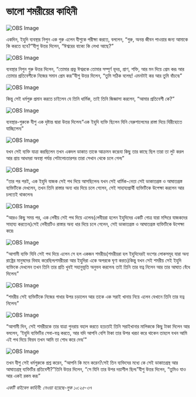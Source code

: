 # ভালো শমরীয়ের কাহিনী

![OBS Image](https://cdn.door43.org/obs/jpg/360px/obs-en-27-01.jpg)

একদিন, ইহুদি ব্যবস্থার নিপুন এক গুরু এলেন যীশুকে পরীক্ষা করতে, বললেন, “গুরু, অনন্ত জীবন পাওয়ার জন্য আমাকে কি করতে হবে?”যীশু উত্তর দিলেন, “ঈশ্বরের বাক্যে কি লেখা আছে?”

![OBS Image](https://cdn.door43.org/obs/jpg/360px/obs-en-27-02.jpg)

ব্যবস্থার নিপুন গুরু উত্তর দিলেন, “তোমার প্রভু ঈশ্বরকে তোমার সম্পূর্ণ হৃদয়, প্রাণ, শক্তি, আর মন দিয়ে প্রেম কর৷  আর তোমার প্রতিবেশীকে নিজের সমান প্রেম কর৷”যীশু উত্তর দিলেন, “তুমি সঠিক বলেছ! এমনটাই কর আর তুমি বাঁচবে৷”

![OBS Image](https://cdn.door43.org/obs/jpg/360px/obs-en-27-03.jpg)

কিন্তু সেই ধর্মগুরু প্রমান করতে চাইলেন যে তিনি ধার্মিক, তাই তিনি জিজ্ঞাসা করলেন, “আমার প্রতিবেশী কে?”

![OBS Image](https://cdn.door43.org/obs/jpg/360px/obs-en-27-04.jpg)

ব্যবস্থার-গুরুকে যীশু এক দৃষ্টান্ত দ্বারা উত্তর দিলেন৷“এক ইহুদি ব্যক্তি ছিলেন যিনি যেরুশালেমের রাস্তা দিয়ে যিরীহোতে যাচ্ছিলেন৷” 

![OBS Image](https://cdn.door43.org/obs/jpg/360px/obs-en-27-05.jpg)

যখন সেই ব্যক্তি যাত্রা করছিলেন তখন একদল ডাকাত তাকে আক্রমন করে৷যা কিছু তার কাছে ছিল তারা তা লুট করল আর প্রায় আধমরা অবস্থা পর্যন্ত পেটালো৷তারপর তারা সেখান থেকে চলে গেল৷”

![OBS Image](https://cdn.door43.org/obs/jpg/360px/obs-en-27-06.jpg)

“তার পর পরই, এক ইহুদি যাজক সেই পথ দিয়ে আসছিলেন৷ যখন সেই ধার্মিক-নেতা সেই ডাকাতগ্রস্ত ও আঘাতগ্রস্ত ব্যক্তিটিকে দেখলেন, তখন তিনি রাস্তার অন্য ধার দিয়ে চলে গেলেন, সেই সাহায্যপ্রার্থী ব্যক্তিটিকে উপেক্ষা করলেন আর চলতেই থাকলেন৷

![OBS Image](https://cdn.door43.org/obs/jpg/360px/obs-en-27-07.jpg)

“আরও কিছু সময় পর, এক লেবীয় সেই পথ দিয়ে এলেন৷(লেবীয়রা হলেন ইহুদিদের একটি গোত্র যারা মন্দিরে যাজকদের সাহায্য করতেন৷)সেই লেবীয়টিও রাস্তার অন্য ধার দিয়ে চলে গেলেন, সেই ডাকাতগ্রস্ত ও আঘাতগ্রস্ত ব্যক্তিটিকে উপেক্ষা করে৷

![OBS Image](https://cdn.door43.org/obs/jpg/360px/obs-en-27-08.jpg)

“আগামী ব্যক্তি যিনি সেই পথ দিয়ে এলেন সে হল একজন শমরীয়৷(শমরীয়রা হল ইহুদিদেরই বংশের লোকসমূহ যারা অন্য রাষ্ট্রের মানুষদের বিবাহ করেছিল৷শমরীয়রা আর ইহুদিরা একে অপরকে ঘৃণা করত৷)কিন্তু যখন সেই শমরীয় সেই ইহুদি ব্যক্তিকে দেখলেন তখন তিনি তার প্রতি খুবই সহানুভূতি অনুভব করলেন৷ তাই তিনি তার যত্ন নিলেন আর তার আঘাত বেঁধে দিলেন৷”

![OBS Image](https://cdn.door43.org/obs/jpg/360px/obs-en-27-09.jpg)

“শমরীয় সেই ব্যক্তিটিকে নিজের গাধার উপর চড়ালেন আর তাকে এক সরাই খানায় নিয়ে এলেন যেখানে তিনি তার যত্ন নিলেন৷”

![OBS Image](https://cdn.door43.org/obs/jpg/360px/obs-en-27-10.jpg)

“আগামী দিন, সেই শমরীয়কে তার যাত্রা পুনরায় বহাল করতে হত৷তাই তিনি সরাইখানার মালিককে কিছু টাকা দিলেন আর বললেন, ‘ইহুদি ব্যক্তিটির সেবা-যত্ন করতে, আর যদি আপনি বেশি টাকা তার উপর খরচা করে থাকেন তাহলে যখন আমি এই পথ দিয়ে ফিরব তখন আমি তা শোধ করে দেব৷’" 

![OBS Image](https://cdn.door43.org/obs/jpg/360px/obs-en-27-11.jpg)

তখন যীশু সেই ধর্মগুরুকে প্রশ্ন করেন, “আপনি কি মনে করেন?সেই তিন ব্যক্তিদের মধ্যে কে সেই ডাকাতগ্রস্থ আর আঘাতগ্রস্থ ব্যক্তিটির প্রতিবেশী?”তিনি উত্তর দিলেন, “সে যিনি তার উপর দয়াশীল ছিল৷”যীশু উত্তর দিলেন, “তুমিও যাও আর একই রকম কর৷”

_একটি বাইবেল কাহিনী: নেওয়া হয়েছে-লুক ১০:২৫-৩৭_